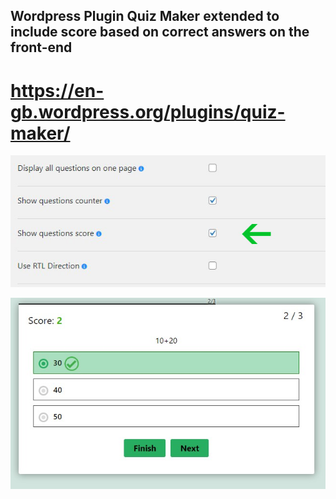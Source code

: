 ## Wordpress Plugin Quiz Maker extended to include score based on correct answers on the front-end ##
# https://en-gb.wordpress.org/plugins/quiz-maker/

![Score option on WP-Admin](score.jpg)

![Score on front-end](score2.jpg)


